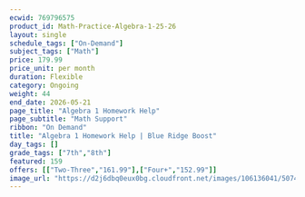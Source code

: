 ```yaml
---
ecwid: 769796575
product_id: Math-Practice-Algebra-1-25-26
layout: single
schedule_tags: ["On-Demand"]
subject_tags: ["Math"]
price: 179.99
price_unit: per month
duration: Flexible
category: Ongoing
weight: 44
end_date: 2026-05-21
page_title: "Algebra 1 Homework Help"
page_subtitle: "Math Support"
ribbon: "On Demand"
title: "Algebra 1 Homework Help | Blue Ridge Boost"
day_tags: []
grade_tags: ["7th","8th"]
featured: 159
offers: [["Two-Three","161.99"],["Four+","152.99"]]
image_url: "https://d2j6dbq0eux0bg.cloudfront.net/images/106136041/5074241531.png"
---
```


